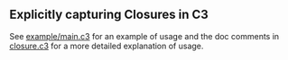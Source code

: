 ## Explicitly capturing Closures in C3

See [example/main.c3](./example/main.c3) for an example of usage and the doc comments in [closure.c3](./closure.c3) for a more detailed explanation of usage.

